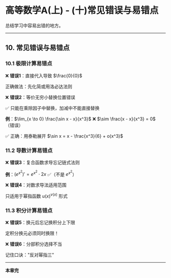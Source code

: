 # 高等数学A(上) - (十)常见错误与易错点

总结学习中容易出错的地方。

---

## 10. 常见错误与易错点

### 10.1 极限计算易错点

❌ **错误1**：直接代入导致 $\frac{0}{0}$

正确做法：先化简或用洛必达法则

❌ **错误2**：等价无穷小替换位置错误

✅ 只能在乘除因子中替换，加减中不能直接替换

**例**：$\lim_{x \to 0} \frac{\sin x - x}{x^3}$ ❌ $\sim \frac{x - x}{x^3} = 0$ （错误）

✅ 正确：用泰勒展开 $\sin x = x - \frac{x^3}{6} + o(x^3)$

### 11.2 导数计算易错点

❌ **错误3**：复合函数求导忘记链式法则

**例**：$(e^{x^2})' = e^{x^2} \cdot 2x$ ✅（不是 $e^{x^2}$）

❌ **错误4**：对数求导法适用范围

只适用于幂指函数 $u(x)^{v(x)}$ 形式

### 11.3 积分计算易错点

❌ **错误5**：换元后忘记换积分上下限

定积分换元必须同时换限！

❌ **错误6**：分部积分选择不当

记住口诀："反对幂指三"

---

**本章完**
